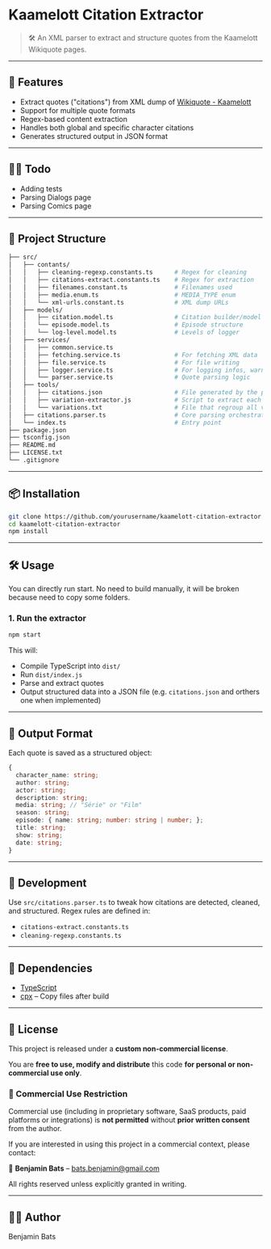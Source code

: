 # Kaamelott Citation Extractor

> 🛠️ An XML parser to extract and structure quotes from the Kaamelott Wikiquote pages.

---

## 🚀 Features

* Extract quotes ("citations") from XML dump of [Wikiquote - Kaamelott](https://fr.wikiquote.org/wiki/Kaamelott)
* Support for multiple quote formats
* Regex-based content extraction
* Handles both global and specific character citations
* Generates structured output in JSON format

---

## 👨‍💻 Todo

* Adding tests
* Parsing Dialogs page
* Parsing Comics page

---

## 📁 Project Structure

```bash
├── src/
│   ├── contants/
│   │   ├── cleaning-regexp.constants.ts      # Regex for cleaning
│   │   ├── citations-extract.constants.ts    # Regex for extraction
│   │   ├── filenames.constant.ts             # Filenames used
│   │   ├── media.enum.ts                     # MEDIA_TYPE enum
│   │   └── xml-urls.constant.ts              # XML dump URLs
│   ├── models/
│   │   ├── citation.model.ts                 # Citation builder/model
│   │   └── episode.model.ts                  # Episode structure
│   │   └── log-level.model.ts                # Levels of logger
│   ├── services/
│   │   ├── common.service.ts
│   │   ├── fetching.service.ts               # For fetching XML data
│   │   ├── file.service.ts                   # For file writing
│   │   ├── logger.service.ts                 # For logging infos, warnings and errors
│   │   └── parser.service.ts                 # Quote parsing logic
│   ├── tools/
│   │   ├── citations.json                    # File generated by the parser to test data validity
│   │   ├── variation-extractor.js            # Script to extract each value of the results JSON file into a .txt
│   │   └── variations.txt                    # File that regroup all variations of datas without any double
│   ├── citations.parser.ts                   # Core parsing orchestration
│   └── index.ts                              # Entry point
├── package.json
├── tsconfig.json
├── README.md
├── LICENSE.txt
└── .gitignore
```

---

## 📦 Installation

```bash
git clone https://github.com/yourusername/kaamelott-citation-extractor.git
cd kaamelott-citation-extractor
npm install
```

---

## 🛠️ Usage

You can directly run start. No need to build manually, it will be broken because need to copy some folders.

### 1. Run the extractor

```bash
npm start
```

This will:

* Compile TypeScript into `dist/`
* Run `dist/index.js`
* Parse and extract quotes
* Output structured data into a JSON file (e.g. `citations.json` and orthers one when implemented)

---

## 📑 Output Format

Each quote is saved as a structured object:

```ts
{
  character_name: string;
  author: string;
  actor: string;
  description: string;
  media: string; // "Série" or "Film"
  season: string;
  episode: { name: string; number: string | number; };
  title: string;
  show: string;
  date: string;
}
```

---

## 🧪 Development

Use `src/citations.parser.ts` to tweak how citations are detected, cleaned, and structured. Regex rules are defined in:

* `citations-extract.constants.ts`
* `cleaning-regexp.constants.ts`

---

## 🧩 Dependencies

* [TypeScript](https://www.typescriptlang.org/)
* [cpx](https://www.npmjs.com/package/cpx) – Copy files after build

---

## 📄 License

This project is released under a **custom non-commercial license**.

You are **free to use, modify and distribute** this code **for personal or non-commercial use only**.

### 🚫 Commercial Use Restriction

Commercial use (including in proprietary software, SaaS products, paid platforms or integrations) is **not permitted** without **prior written consent** from the author.

If you are interested in using this project in a commercial context, please contact:

📧 **Benjamin Bats** – [bats.benjamin@gmail.com](mailto:bats.benjamin@gmail.com)

All rights reserved unless explicitly granted in writing.

---

## 🧙‍♂️ Author

Benjamin Bats
